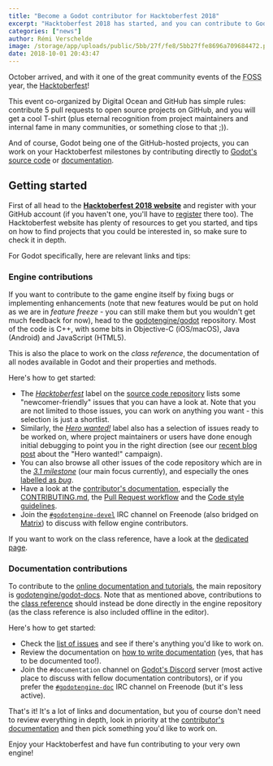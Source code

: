 ```yaml
---
title: "Become a Godot contributor for Hacktoberfest 2018"
excerpt: "Hacktoberfest 2018 has started, and you can contribute to Godot to earn a T-shirt (and experience!). Digital Ocean and GitHub sponsor this event that encourages everyone to contribute to any free and open source project on GitHub, including Godot's repositories. All pull requests count, so you can work either on the engine source code or on the documentation - there are things to do for everyone!"
categories: ["news"]
author: Rémi Verschelde
image: /storage/app/uploads/public/5bb/27f/fe8/5bb27ffe8696a709684472.png
date: 2018-10-01 20:43:47
---
```


October arrived, and with it one of the great community events of the <abbr title="Free and Open Source Software">FOSS</abbr> year, the [Hacktoberfest](https://blog.digitalocean.com/hacktoberfest-is-back-for-year-5/)!

This event co-organized by Digital Ocean and GitHub has simple rules: contribute 5 pull requests to open source projects on GitHub, and you will get a cool T-shirt (plus eternal recognition from project maintainers and internal fame in many communities, or something close to that ;)).

And of course, Godot being one of the GitHub-hosted projects, you can work on your Hacktoberfest milestones by contributing directly to [Godot's source code](https://github.com/godotengine/godot) or [documentation](https://github.com/godotengine/godot-docs).

## Getting started

First of all head to the [**Hacktoberfest 2018 website**](https://hacktoberfest.digitalocean.com/) and register with your GitHub account (if you haven't one, you'll have to [register](https://github.com/) there too). The Hacktoberfest website has plenty of resources to get you started, and tips on how to find projects that you could be interested in, so make sure to check it in depth.

For Godot specifically, here are relevant links and tips:

### Engine contributions

If you want to contribute to the game engine itself by fixing bugs or implementing enhancements (note that new features would be put on hold as we are in *feature freeze* - you can still make them but you wouldn't get much feedback for now), head to the [godotengine/godot](https://github.com/godotengine/godot/) repository. Most of the code is C++, with some bits in Objective-C (iOS/macOS), Java (Android) and JavaScript (HTML5).

This is also the place to work on the *class reference*, the documentation of all nodes available in Godot and their properties and methods.

Here's how to get started:

- The [*Hacktoberfest*](https://github.com/godotengine/godot/labels/Hacktoberfest) label on the [source code repository](https://github.com/godotengine/godot) lists some "newcomer-friendly" issues that you can have a look at. Note that you are not limited to those issues, you can work on anything you want - this selection is just a shortlist.
- Similarly, the [*Hero wanted!*](https://github.com/godotengine/godot/labels/hero%20wanted%21) label also has a selection of issues ready to be worked on, where project maintainers or users have done enough initial debugging to point you in the right direction (see our [recent blog post](/article/hero-wanted-31-version) about the "Hero wanted!" campaign).
- You can also browse all other issues of the code repository which are in the [*3.1 milestone*](https://github.com/godotengine/godot/issues?q=is%3Aopen+is%3Aissue+milestone%3A3.1) (our main focus currently), and especially the ones [labelled as *bug*](https://github.com/godotengine/godot/issues?q=is%3Aopen+label%3Abug+milestone%3A3.1).
- Have a look at the [contributor's documentation](https://contributing.godotengine.org/en/latest/organization/how_to_contribute.html), especially the [CONTRIBUTING.md](https://github.com/godotengine/godot/blob/master/CONTRIBUTING.md), the [Pull Request workflow](https://contributing.godotengine.org/en/latest/organization/pull_requests/creating_pull_requests.html) and the [Code style guidelines](https://contributing.godotengine.org/en/latest/engine/guidelines/code_style.html).
- Join the [`#godotengine-devel`](http://webchat.freenode.net/?channels=#godotengine-devel) IRC channel on Freenode (also bridged on [Matrix](https://matrix.to/#/#freenode_#godotengine-devel:matrix.org)) to discuss with fellow engine contributors.

If you want to work on the class reference, have a look at the [dedicated page](https://contributing.godotengine.org/en/latest/documentation/class_reference.html).

### Documentation contributions

To contribute to the [online documentation and tutorials](http://docs.godotengine.org/), the main repository is [godotengine/godot-docs](https://github.com/godotengine/godot-docs/). Note that as mentioned above, contributions to the [class reference](http://docs.godotengine.org/en/latest/classes/index.html) should instead be done directly in the engine repository (as the class reference is also included offline in the editor).

Here's how to get started:

- Check the [list of issues](https://github.com/godotengine/godot-docs/issues) and see if there's anything you'd like to work on.
- Review the documentation on [how to write documentation](https://contributing.godotengine.org/en/latest/documentation/guidelines/index.html) (yes, that has to be documented too!).
- Join the `#documentation` channel on [Godot's Discord](https://discord.gg/zH7NUgz) server (most active place to discuss with fellow documentation contributors), or if you prefer the [`#godotengine-doc`](http://webchat.freenode.net/?channels=#godotengine-doc) IRC channel on Freenode (but it's less active).

That's it! It's a lot of links and documentation, but you of course don't need to review everything in depth, look in priority at the [contributor's documentation](https://contributing.godotengine.org/en/latest/organization/how_to_contribute.html) and then pick something you'd like to work on.

Enjoy your Hacktoberfest and have fun contributing to your very own engine!
